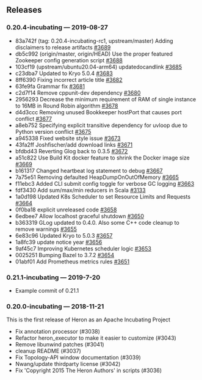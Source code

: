 
## Releases

### 0.20.4-incubating &mdash; 2019-08-27 <a id="0.20.4"></a>

- 83a742f (tag: 0.20.4-incubating-rc1, upstream/master) Adding disclaimers to release artifacts [#3689](https://github.com/apache/incubator-heron/pull/3689)
- db5c992 (origin/master, origin/HEAD) Use the proper featured Zookeeper config generation script [#3688](https://github.com/apache/incubator-heron/pull/3688)
- 103cf19 (upstream/ubuntu20.04-arm64) updatedocandlink [#3685](https://github.com/apache/incubator-heron/pull/3685)
- c23dba7 Updated to Kryo 5.0.4 [#3683](https://github.com/apache/incubator-heron/pull/3683)
- 8ff6390 Fixing incorrect article title [#3682](https://github.com/apache/incubator-heron/pull/3682)
- 63fe9fa Grammar fix [#3681](https://github.com/apache/incubator-heron/pull/3681)
- c2d7f14 Remove cppunit-dev dependency [#3680](https://github.com/apache/incubator-heron/pull/3680)
- 2956293 Decrease the minimum requirement of RAM of single instance to 16MB in Round Robin algorithm [#3678](https://github.com/apache/incubator-heron/pull/3678)
- d4d3ccc Removing unused Bookkeeper hostPort that causes port conflict [#3677](https://github.com/apache/incubator-heron/pull/3677)
- a8eb752 Specifying explicit transitive dependency for uvloop due to Python version conflict [#3675](https://github.com/apache/incubator-heron/pull/3675)
- a945338 Fixed website style issue [#3673](https://github.com/apache/incubator-heron/pull/3673)
- 43fa2ff Joshfischer/add download links [#3671](https://github.com/apache/incubator-heron/pull/3671)
- bfdbd43 Reverting Glog back to 0.3.5 [#3672](https://github.com/apache/incubator-heron/pull/3672)
- a51c822 Use Build Kit docker feature to shrink the Docker image size [#3669](https://github.com/apache/incubator-heron/pull/3669)
- b161317 Changed heartbeat log statement to debug [#3667](https://github.com/apache/incubator-heron/pull/3667)
- 7a75e51 Removing defaulted HeapDumpOnOutOfMemory [#3665](https://github.com/apache/incubator-heron/pull/3665)
- f11ebc3 Added CLI submit config toggle for verbose GC logging [#3663](https://github.com/apache/incubator-heron/pull/3663)
- fdf3430 Add sum/max/min reducers in Scala [#3133](https://github.com/apache/incubator-heron/pull/3133)
- 1a0d198 Updated K8s Scheduler to set Resource Limits and Requests [#3664](https://github.com/apache/incubator-heron/pull/3664)
- 0f0ba18 explicit unreleased code [#3658](https://github.com/apache/incubator-heron/pull/3658)
- 6edbee7 Allow localhost graceful shutdown [#3650](https://github.com/apache/incubator-heron/pull/3650)
- b363319 GLog updated to 0.4.0. Also some C++ code cleanup to remove warnings [#3655](https://github.com/apache/incubator-heron/pull/3655)
- 6e83c96 Updated Kryo to 5.0.3 [#3657](https://github.com/apache/incubator-heron/pull/3657)
- 1a8fc39 update notice year [#3656](https://github.com/apache/incubator-heron/pull/3656)
- 9af45c7 Improving Kubernetes scheduler logic [#3653](https://github.com/apache/incubator-heron/pull/3653)
- 0025251 Bumping Bazel to 3.7.2 [#3654](https://github.com/apache/incubator-heron/pull/3654)
- 01abf01 Add Prometheus metrics rules [#3651](https://github.com/apache/incubator-heron/pull/3651)



### 0.21.1-incubating &mdash; 2019-7-20 <a id="0.20.1"></a>

- Example commit of 0.21.1

### 0.20.0-incubating &mdash; 2018-11-21 <a id="0.20.0"></a>

This is the first release of Heron as an Apache Incubating Project

- Fix annotation processor (#3038)
- Refactor heron_executor to make it easier to customize (#3043)
- Remove libunwind patches (#3041)
- cleanup README (#3037)
- Fix Topology-API window documentation (#3039)
- Nwang/update thirdparty license (#3042)
- Fix 'Copyright 2015 The Heron Authors' in scripts (#3036)



